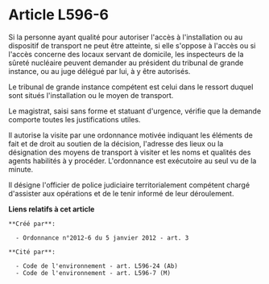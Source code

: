 # Article L596-6

Si la personne ayant qualité pour autoriser l'accès à l'installation ou au dispositif de transport ne peut être atteinte, si
elle s'oppose à l'accès ou si l'accès concerne des locaux servant de domicile, les inspecteurs de la sûreté nucléaire peuvent
demander au président du tribunal de grande instance, ou au juge délégué par lui, à y être autorisés. 

Le tribunal de grande instance compétent est celui dans le ressort duquel sont situés l'installation ou le moyen de
transport. 

Le magistrat, saisi sans forme et statuant d'urgence, vérifie que la demande comporte toutes les justifications utiles. 

Il autorise la visite par une ordonnance motivée indiquant les éléments de fait et de droit au soutien de la décision,
l'adresse des lieux ou la désignation des moyens de transport à visiter et les noms et qualités des agents habilités à y
procéder. L'ordonnance est exécutoire au seul vu de la minute. 

Il désigne l'officier de police judiciaire territorialement compétent chargé d'assister aux opérations et de le tenir informé
de leur déroulement.

**Liens relatifs à cet article**

	**Créé par**:

	  - Ordonnance n°2012-6 du 5 janvier 2012 - art. 3

	**Cité par**:

	  - Code de l'environnement - art. L596-24 (Ab)
	  - Code de l'environnement - art. L596-7 (M)
